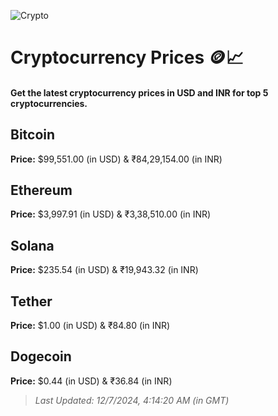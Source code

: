 
![Crypto](https://www.techguide.com.au/wp-content/uploads/2020/11/crypto3.jpeg)

# Cryptocurrency Prices 🪙📈

#### Get the latest cryptocurrency prices in USD and INR for top 5 cryptocurrencies.

## Bitcoin

**Price:** $99,551.00 (in USD) & ₹84,29,154.00 (in INR)

## Ethereum

**Price:** $3,997.91 (in USD) & ₹3,38,510.00 (in INR)

## Solana

**Price:** $235.54 (in USD) & ₹19,943.32 (in INR)

## Tether

**Price:** $1.00 (in USD) & ₹84.80 (in INR)

## Dogecoin

**Price:** $0.44 (in USD) & ₹36.84 (in INR)

> _Last Updated: 12/7/2024, 4:14:20 AM (in GMT)_
